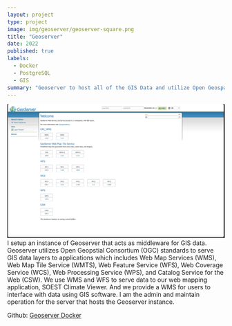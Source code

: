 ```yaml
---
layout: project
type: project
image: img/geoserver/geoserver-square.png
title: "Geoserver"
date: 2022
published: true
labels:
  - Docker
  - PostgreSQL
  - GIS
summary: "Geoserver to host all of the GIS Data and utilize Open Geospatial Consortium (OGC) standards to serve data"
---
```


<img class="img-fluid" src="../img/geoserver/geoserver-screenshot.png">
I setup an instance of Geoserver that acts as middleware for GIS data.
Geoserver utilizes Open Geopstial Consortium (OGC) standards to serve GIS data
layers to applications which includes Web Map Services (WMS), Web Map Tile
Service (WMTS), Web Feature Service (WFS), Web Coverage Service (WCS), Web
Processing Service (WPS), and Catalog Service for the Web (CSW). We use WMS and
WFS to serve data to our web mapping application, SOEST Climate Viewer. And we
provide a WMS for users to interface with data using GIS software. I am the
admin and maintain operation for the server that hosts the Geoserver instance.

Github: <a href="https://github.com/Climate-Resilience-Collaborative/geoserver-docker">Geoserver Docker</a>

